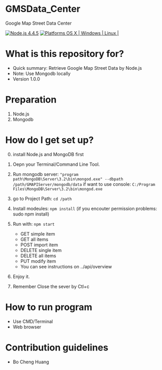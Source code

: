 # GMSData_Center
Google Map Street Data Center

[![Node.js 4.4.5](https://img.shields.io/badge/Node.js-4.4.5-orange.svg)](https://nodejs.org/en/)
[![Platforms OS X | Windows | Linux |](https://img.shields.io/badge/Platforms-OS%20X%20%7C%20Windows%20%7C%20Linux%20-lightgray.svg)](https://nodejs.org/en/)

# What is this repository for? ###

* Quick summary: Retrieve Google Map Street Data by Node.js
* Note: Use Mongodb locally
* Version 1.0.0

# Preparation ###

1. Node.js
2. Mongodb

# How do I get set up? ###

0. install Node.js and MongoDB first

1. Oepn your Terminal/Command Line Tool.

2. Run mongodb server: `"program path\MongoDB\Server\3.2\bin\mongod.exe" --dbpath /path/GMAPIServer/mongodb/data`
   if want to use console: `C:/Program Files\MongoDB\Server\3.2\bin\mongod.exe`

3. go to Project Path: 
    `cd /path`

5. Install modeules: 
    `npm install` (if you encouter permission problems: sudo npm install)

6. Run with: `npm start`

	* GET simple item
	* GET all items
	* POST import item
	* DELETE single item
	* DELETE all items
	* PUT modify item
	* You can see instructions on ../api/overview 

7. Enjoy it.

8. Remember Close the sever by Ctl+c

# How to run program ###
* Use CMD/Terminal
* Web browser

# Contribution guidelines ###
* Bo Cheng Huang
